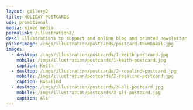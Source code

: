 ```yaml
---
layout: gallery2
title: HOLIDAY POSTCARDS
use: promotional
media: mixed media
permalink: /illustration2/
desc: Illustrations to support and online blog and printed newsletter
pickerImage: /imgs/illustration/postcards/postcard-thumbnail.jpg
images:
  - desktop: /imgs/illustration/postcards/1-keith-postcard.jpg
    mobile: /imgs/illustration/postcards/1-keith-postcard.jpg
    caption: Keith
  - desktop: /imgs/illustration/postcards/2-rosalind-postcard.jpg
    mobile: /imgs/illustration/postcards/2-rosalind-postcard.jpg
    caption: Rosalind
  - desktop: /imgs/illustration/postcards/3-ali-postcard.jpg
    mobile: /imgs/illustration/postcards/3-ali-postcard.jpg
    caption: Ali
---
```

